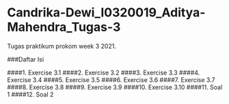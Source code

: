 # Candrika-Dewi_I0320019_Aditya-Mahendra_Tugas-3
Tugas praktikum prokom week 3 2021.

###Daftar Isi

####1. Exercise 3.1
####2. Exercise 3.2
####3. Exercise 3.3
####4. Exercise 3.4
####5. Exercise 3.5
####6. Exercise 3.6
####7. Exercise 3.7
####8. Exercise 3.8
####9. Exercise 3.9
####10. Exercise 3.10
####11. Soal 1
####12. Soal 2
